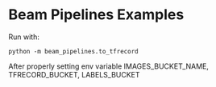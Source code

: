# Beam Pipelines Examples
Run with:
```shell
python -m beam_pipelines.to_tfrecord
```
After properly setting env variable IMAGES_BUCKET_NAME, TFRECORD_BUCKET, LABELS_BUCKET
